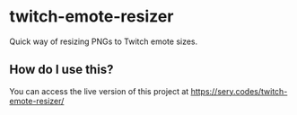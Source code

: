 # twitch-emote-resizer
Quick way of resizing PNGs to Twitch emote sizes.
## How do I use this?
You can access the live version of this project at https://sery.codes/twitch-emote-resizer/
